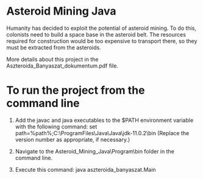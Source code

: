 # Asteroid Mining Java

Humanity has decided to exploit the potential of asteroid mining. To do this, colonists need to build a space base in the asteroid belt. The resources required for construction would be too expensive to transport there, so they must be extracted from the asteroids.

More details about this project in the Aszteroida_Banyaszat_dokumentum.pdf file.

# To run the project from the command line

1. Add the javac and java executables to the $PATH environment variable with the following command:
set path=%path%;C:\ProgramFiles\Java\Java\jdk-11.0.2\bin
(Replace the version number as appropriate, if necessary.)


2. Navigate to the Asteroid_Mining_Java\Program\bin folder in the command line.

3. Execute this command: java aszteroida_banyaszat.Main